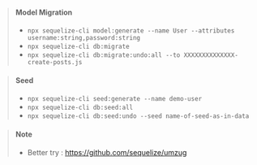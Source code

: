 > #### Model Migration
> - ```npx sequelize-cli model:generate --name User --attributes username:string,password:string```
> - <code>npx sequelize-cli db:migrate</code>
> - `npx sequelize-cli db:migrate:undo:all --to XXXXXXXXXXXXXX-create-posts.js`

> #### Seed
> - `npx sequelize-cli seed:generate --name demo-user`
> - `npx sequelize-cli db:seed:all`
> - `npx sequelize-cli db:seed:undo --seed name-of-seed-as-in-data`

> #### Note
> - Better try : https://github.com/sequelize/umzug

